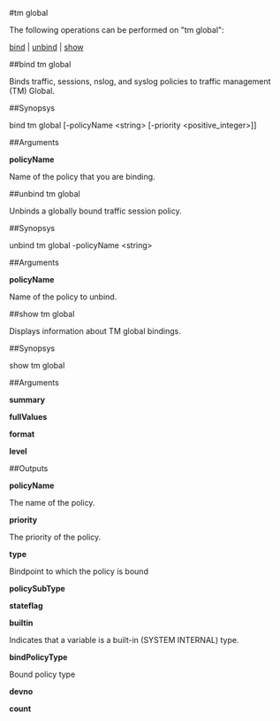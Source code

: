 #tm global

The following operations can be performed on "tm global":


[bind](#bind-tm-global) | [unbind](#unbind-tm-global) | [show](#show-tm-global)

##bind tm global

Binds traffic, sessions, nslog, and syslog policies to traffic management (TM) Global.


##Synopsys

bind tm global [-policyName &lt;string>  [-priority &lt;positive_integer>]]


##Arguments

<b>policyName</b>
Name of the policy that you are binding.



##unbind tm global

Unbinds a globally bound traffic session policy.


##Synopsys

unbind tm global -policyName &lt;string>


##Arguments

<b>policyName</b>
Name of the policy to unbind.



##show tm global

Displays information about TM global bindings.


##Synopsys

show tm global


##Arguments

<b>summary</b>

<b>fullValues</b>

<b>format</b>

<b>level</b>



##Outputs

<b>policyName</b>
The name of the policy.

<b>priority</b>
The priority of the policy.

<b>type</b>
Bindpoint to which the policy is bound

<b>policySubType</b>

<b>stateflag</b>

<b>builtin</b>
Indicates that a variable is a built-in (SYSTEM INTERNAL) type.

<b>bindPolicyType</b>
Bound policy type

<b>devno</b>

<b>count</b>



